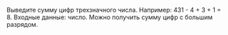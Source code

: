 Выведите сумму цифр трехзначного числа. Например: 431 - 4 + 3 + 1 = 8. Входные данные: число. Можно получить сумму цифр с большим разрядом.